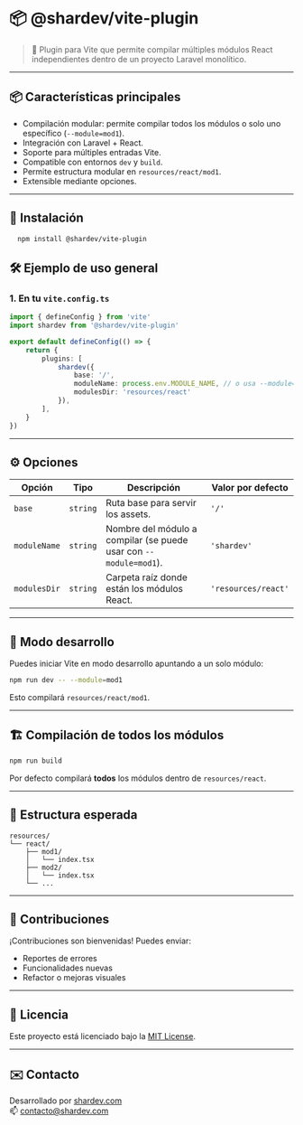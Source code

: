 # 📦 @shardev/vite-plugin

> 🔌 Plugin para Vite que permite compilar múltiples módulos React independientes dentro de un proyecto Laravel monolítico.

---

## 📦 Características principales

- Compilación modular: permite compilar todos los módulos o solo uno específico (`--module=mod1`).
- Integración con Laravel + React.
- Soporte para múltiples entradas Vite.
- Compatible con entornos `dev` y `build`.
- Permite estructura modular en `resources/react/mod1`.
- Extensible mediante opciones.

---

## 🚀 Instalación

```bash 
  npm install @shardev/vite-plugin
```

## 🛠️ Ejemplo de uso general

### 1. En tu `vite.config.ts`

```ts
import { defineConfig } from 'vite'
import shardev from '@shardev/vite-plugin'

export default defineConfig(() => {
    return {
        plugins: [
            shardev({
                base: '/',
                moduleName: process.env.MODULE_NAME, // o usa --module=mod1
                modulesDir: 'resources/react'
            }),
        ],
    }
})
```

---

## ⚙️ Opciones

| Opción       | Tipo     | Descripción                                                         | Valor por defecto        |
|--------------|----------|---------------------------------------------------------------------|--------------------------|
| `base`       | `string` | Ruta base para servir los assets.                                   | `'/'`                    |
| `moduleName` | `string` | Nombre del módulo a compilar (se puede usar con `--module=mod1`).   | `'shardev'`              |
| `modulesDir` | `string` | Carpeta raíz donde están los módulos React.                         | `'resources/react'`      |

---

## 🧪 Modo desarrollo

Puedes iniciar Vite en modo desarrollo apuntando a un solo módulo:

```bash
npm run dev -- --module=mod1
```

Esto compilará `resources/react/mod1`.

---

## 🏗️ Compilación de todos los módulos

```bash
npm run build
```

Por defecto compilará **todos** los módulos dentro de `resources/react`.

---

## 📁 Estructura esperada

```text
resources/
└── react/
    ├── mod1/
    │   └── index.tsx
    ├── mod2/
    │   └── index.tsx
    └── ...
```

---
## 🤝 Contribuciones

¡Contribuciones son bienvenidas! Puedes enviar:

- Reportes de errores
- Funcionalidades nuevas
- Refactor o mejoras visuales

---

## 📄 Licencia

Este proyecto está licenciado bajo la [MIT License](LICENSE).

---

## ✉️ Contacto

Desarrollado por [shardev.com](https://shardev.com)  
📫 contacto@shardev.com